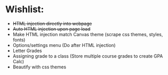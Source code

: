 # Wishlist:
- ~~HTML injection directly into webpage~~
- ~~Auto HTML injection upon page load~~
- Make HTML injection match Canvas theme (scrape css themes, styles, fonts)
- Options/settings menu (Do after HTML injection)
- Letter Grades
- Assigning grade to a class (Store multiple course grades to create GPA Calc)
- Beautify with css themes
